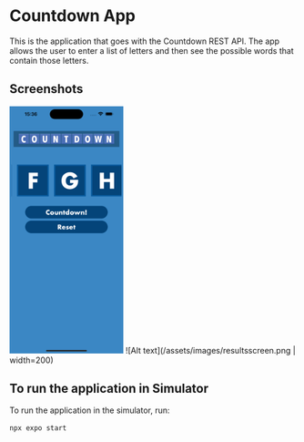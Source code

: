 # Countdown App
This is the application that goes with the Countdown REST API. The app allows the user to enter a list of letters and then see the possible words that contain those letters.

## Screenshots

<img src="/assets/images/mainscreen.png" width='200' >
![Alt text](/assets/images/resultsscreen.png | width=200)

## To run the application in Simulator
To run the application in the simulator, run:

```
npx expo start
```
